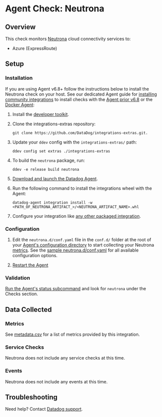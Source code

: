 # Agent Check: Neutrona

## Overview

This check monitors [Neutrona][1] cloud connectivity services to:
 - Azure (ExpressRoute)

## Setup

### Installation

If you are using Agent v6.8+ follow the instructions below to install the Neutrona check on your host. See our dedicated Agent guide for [installing community integrations][2] to install checks with the [Agent prior v6.8][3] or the [Docker Agent][4]:

1. Install the [developer toolkit][5].
2. Clone the integrations-extras repository:

    ```
    git clone https://github.com/DataDog/integrations-extras.git.
    ```

3. Update your `ddev` config with the `integrations-extras/` path:

    ```
    ddev config set extras ./integrations-extras
    ```

4. To build the `neutrona` package, run:

    ```
    ddev -e release build neutrona
    ```

5. [Download and launch the Datadog Agent][6].
6. Run the following command to install the integrations wheel with the Agent:

    ```
    datadog-agent integration install -w <PATH_OF_NEUTRONA_ARTIFACT_>/<NEUTRONA_ARTIFACT_NAME>.whl
    ```

7. Configure your integration like [any other packaged integration][7].

### Configuration

1. Edit the `neutrona.d/conf.yaml` file in the `conf.d/` folder at the root of your [Agent's configuration directory][8] to start collecting your Neutrona [metrics](#metric-collection).
  See the [sample neutrona.d/conf.yaml][9] for all available configuration options.

2. [Restart the Agent][10]

### Validation

[Run the Agent's status subcommand][11] and look for `neutrona` under the Checks section.

## Data Collected

### Metrics

See [metadata.csv][12] for a list of metrics provided by this integration.

### Service Checks

Neutrona does not include any service checks at this time.

### Events

Neutrona does not include any events at this time.

## Troubleshooting

Need help? Contact [Datadog support][13].

[1]: https://telemetry.neutrona.com
[2]: https://docs.datadoghq.com/agent/guide/community-integrations-installation-with-docker-agent
[3]: https://docs.datadoghq.com/agent/guide/community-integrations-installation-with-docker-agent/?tab=agentpriorto68
[4]: https://docs.datadoghq.com/agent/guide/community-integrations-installation-with-docker-agent/?tab=docker
[5]: https://docs.datadoghq.com/developers/integrations/new_check_howto/#developer-toolkit
[6]: https://app.datadoghq.com/account/settings#agent
[7]: https://docs.datadoghq.com/getting_started/integrations
[8]: https://docs.datadoghq.com/agent/guide/agent-configuration-files/?tab=agentv6#agent-configuration-directory
[9]: https://github.com/DataDog/integrations-extras/blob/master/neutrona/datadog_checks/neutrona/data/conf.yaml.example
[10]: https://docs.datadoghq.com/agent/guide/agent-commands/?tab=agentv6#start-stop-and-restart-the-agent
[11]: https://docs.datadoghq.com/agent/guide/agent-commands/?tab=agentv6#service-status
[12]: https://github.com/DataDog/integrations-core/blob/master/neutrona/metadata.csv
[13]: https://docs.datadoghq.com/help
